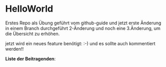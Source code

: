 # HelloWorld
Erstes Repo als Übung geführt vom github-guide
und jetzt erste Änderung in einem Branch durchgeführt
2-Änderung
und noch eine 3.Änderung, um die Übersicht zu erhöhen.

jetzt wird ein neues feature benötigt: :-)
und es sollte auch kommentiert werden!!

**Liste der Beitragenden**:
